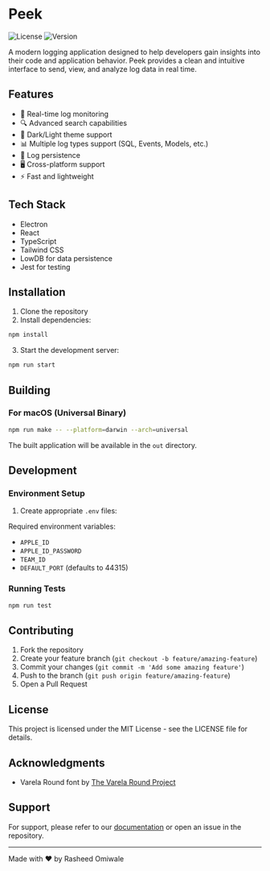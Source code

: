 # Peek

![License](https://img.shields.io/badge/license-MIT-blue.svg)
![Version](https://img.shields.io/badge/version-0.0.1--beta-green.svg)

A modern logging application designed to help developers gain insights into their code and application behavior. Peek provides a clean and intuitive interface to send, view, and analyze log data in real time.

## Features

- 🔄 Real-time log monitoring
- 🔍 Advanced search capabilities
- 🎨 Dark/Light theme support
- 📊 Multiple log types support (SQL, Events, Models, etc.)
- 💾 Log persistence
- 🖥️ Cross-platform support
- ⚡ Fast and lightweight

## Tech Stack

- Electron
- React
- TypeScript
- Tailwind CSS
- LowDB for data persistence
- Jest for testing

## Installation

1. Clone the repository
2. Install dependencies:

```bash
npm install
```

3. Start the development server:

```bash
npm run start
```

## Building

### For macOS (Universal Binary)

```bash
npm run make -- --platform=darwin --arch=universal
```

The built application will be available in the `out` directory.

## Development

### Environment Setup

1. Create appropriate `.env` files:

Required environment variables:
- `APPLE_ID`
- `APPLE_ID_PASSWORD`
- `TEAM_ID`
- `DEFAULT_PORT` (defaults to 44315)

### Running Tests

```bash
npm run test
```

## Contributing

1. Fork the repository
2. Create your feature branch (`git checkout -b feature/amazing-feature`)
3. Commit your changes (`git commit -m 'Add some amazing feature'`)
4. Push to the branch (`git push origin feature/amazing-feature`)
5. Open a Pull Request

## License

This project is licensed under the MIT License - see the LICENSE file for details.

## Acknowledgments

- Varela Round font by [The Varela Round Project](https://github.com/alefalefalef/Varela-Round-Hebrew/)

## Support

For support, please refer to our [documentation](https://omisio.gitbook.io/peek) or open an issue in the repository.

---

Made with ❤️ by Rasheed Omiwale